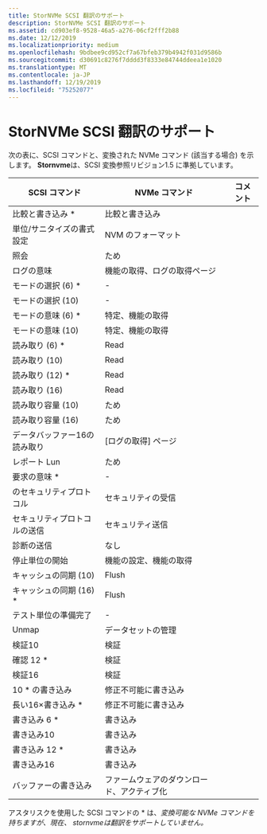 ```yaml
---
title: StorNVMe SCSI 翻訳のサポート
description: StorNVMe SCSI 翻訳のサポート
ms.assetid: cd903ef8-9528-46a5-a276-06cf2fff2b88
ms.date: 12/12/2019
ms.localizationpriority: medium
ms.openlocfilehash: 9bdbee9cd952cf7a67bfeb379b4942f031d9586b
ms.sourcegitcommit: d30691c8276f7dddd3f8333e84744ddeea1e1020
ms.translationtype: MT
ms.contentlocale: ja-JP
ms.lasthandoff: 12/19/2019
ms.locfileid: "75252077"
---
```

# <a name="stornvme-scsi-translation-support"></a>StorNVMe SCSI 翻訳のサポート

次の表に、SCSI コマンドと、変換された NVMe コマンド (該当する場合) を示します。 **Stornvme**は、SCSI 変換参照リビジョン1.5 に準拠しています。

| SCSI コマンド | NVMe コマンド | コメント |
| ------------ | ------------ | -------- |
| 比較と書き込み *      | 比較と書き込み           |
| 単位/サニタイズの書式設定    | NVM のフォーマット                  |
| 照会                 | ため                    |
| ログの意味               | 機能の取得、ログの取得ページ  |
| モードの選択 (6) *        | -                           |
| モードの選択 (10)        | -                           |
| モードの意味 (6) *         | 特定、機能の取得      |
| モードの意味 (10)         | 特定、機能の取得      |
| 読み取り (6) *               | Read                        |
| 読み取り (10)               | Read                        |
| 読み取り (12) *              | Read                        |
| 読み取り (16)               | Read                        |
| 読み取り容量 (10)      | ため                    |
| 読み取り容量 (16)      | ため                    |
| データバッファー16の読み取り     | [ログの取得] ページ                |
| レポート Lun             | ため                    |
| 要求の意味 *          | -                           |
| のセキュリティプロトコル    | セキュリティの受信            |
| セキュリティプロトコルの送信   | セキュリティ送信               |
| 診断の送信         | なし                         |
| 停止単位の開始         | 機能の設定、機能の取得  |
| キャッシュの同期 (10)  | Flush                       |
| キャッシュの同期 (16) * | Flush                       |
| テスト単位の準備完了         | -                           |
| Unmap                   | データセットの管理          |
| 検証10               | 検証                      |
| 確認 12 *              | 検証                      |
| 検証16               | 検証                      |
| 10 * の書き込み          | 修正不可能に書き込み         |
| 長い16×書き込み *          | 修正不可能に書き込み         |
| 書き込み 6 *                | 書き込み                       |
| 書き込み10                | 書き込み                       |
| 書き込み 12 *               | 書き込み                       |
| 書き込み16                | 書き込み                       |
| バッファーの書き込み            | ファームウェアのダウンロード、アクティブ化 |

アスタリスクを使用した SCSI コマンドの \* は、*変換可能な NVMe コマンドを持ちますが、現在、 *stornvme*は翻訳をサポートしていません。*
